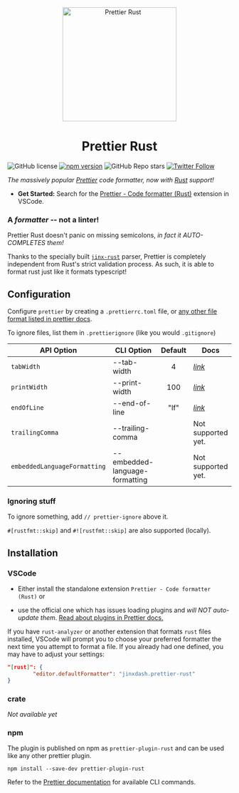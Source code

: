 <div align="center">
  <img alt="Prettier Rust" height="256px" src="https://user-images.githubusercontent.com/109366411/181039409-b66d6a4c-bbc7-4fbb-8a79-d7bb1af87a63.png">
</div>

<h1 align="center">Prettier Rust</h1>

![GitHub license](https://img.shields.io/badge/license-MIT-blue.svg) [![npm version](https://img.shields.io/npm/v/prettier-plugin-rust.svg?style=flat)](https://www.npmjs.com/package/prettier-plugin-rust) ![GitHub Repo stars](https://img.shields.io/github/stars/jinxdash/prettier-plugin-rust?style=social) [![Twitter Follow](https://img.shields.io/twitter/follow/jinxdash?style=social)](https://twitter.com/jinxdash)

_The massively popular [Prettier](https://prettier.io/) code formatter, now with [Rust](https://www.rust-lang.org/) support!_

-   **Get Started:** Search for the [Prettier - Code formatter (Rust)](https://marketplace.visualstudio.com/items?itemName=jinxdash.prettier-rust) extension in VSCode.

### A _formatter_ -- not a linter!

Prettier Rust doesn't panic on missing semicolons, _in fact it AUTO-COMPLETES them!_

Thanks to the specially built [`jinx-rust`](https://www.github.com/jinxdash/jinx-rust/) parser, Prettier is completely independent from Rust's strict validation process. As such, it is able to format rust just like it formats typescript!

## Configuration

Configure `prettier` by creating a `.prettierrc.toml` file, or [any other file format listed in prettier docs](https://prettier.io/docs/en/configuration.html).

To ignore files, list them in `.prettierignore` (like you would `.gitignore`)

| API Option                   | CLI Option                     | Default | Docs                                                                           |
| ---------------------------- | ------------------------------ | :-----: | ------------------------------------------------------------------------------------- |
| `tabWidth`                   | --tab-width                    |    4    | _[link](https://prettier.io/docs/en/options.html#tab-width)_   |
| `printWidth`                 | --print-width                  |   100   | _[link](https://prettier.io/docs/en/options.html#print-width)_ |
| `endOfLine`                  | --end-of-line                  |  "lf"   | _[link](https://prettier.io/docs/en/options.html#end-of-line)_ |
| `trailingComma`              | --trailing-comma               |         | Not supported yet.                                                                    |
| `embeddedLanguageFormatting` | --embedded-language-formatting |         | Not supported yet.                                                                    |

### Ignoring stuff

To ignore something, add `// prettier-ignore` above it.

`#[rustfmt::skip]` and `#![rustfmt::skip]` are also supported (locally).

## Installation

### VSCode

- Either install the standalone extension `Prettier - Code formatter (Rust)` or

- use the official one which has issues loading plugins and _will NOT auto-update them_. [Read about plugins in Prettier docs.](https://prettier.io/docs/en/plugins.html)


If you have `rust-analyzer` or another extension that formats `rust` files installed, VSCode will prompt you to choose your preferred formatter the next time you attempt to format a file. If you already had one defined, you may have to adjust your settings:

```JSON
"[rust]": {
		"editor.defaultFormatter": "jinxdash.prettier-rust"
}
```

### crate

_Not available yet_

### npm

The plugin is published on npm as `prettier-plugin-rust` and can be used like any other prettier plugin.

```
npm install --save-dev prettier-plugin-rust
```

Refer to the [Prettier documentation](https://prettier.io/docs/en/cli.html) for available CLI commands.
